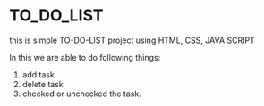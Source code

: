 # TO_DO_LIST
this is simple TO-DO-LIST project
using HTML, CSS, JAVA SCRIPT

In this we are able to do following things:

1) add task
2) delete task
3) checked or unchecked the task.
   
